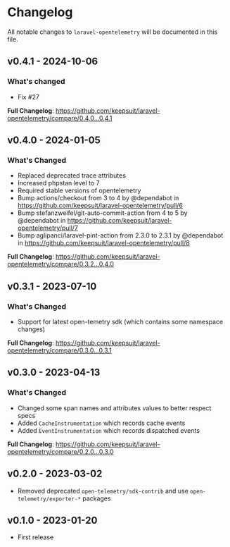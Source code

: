 # Changelog

All notable changes to `laravel-opentelemetry` will be documented in this file.

## v0.4.1 - 2024-10-06

### What's changed

* Fix #27

**Full Changelog**: https://github.com/keepsuit/laravel-opentelemetry/compare/0.4.0...0.4.1

## v0.4.0 - 2024-01-05

### What's Changed

* Replaced deprecated trace attributes
* Increased phpstan level to 7
* Required stable versions of opentelemetry
* Bump actions/checkout from 3 to 4 by @dependabot in https://github.com/keepsuit/laravel-opentelemetry/pull/6
* Bump stefanzweifel/git-auto-commit-action from 4 to 5 by @dependabot in https://github.com/keepsuit/laravel-opentelemetry/pull/7
* Bump aglipanci/laravel-pint-action from 2.3.0 to 2.3.1 by @dependabot in https://github.com/keepsuit/laravel-opentelemetry/pull/8

**Full Changelog**: https://github.com/keepsuit/laravel-opentelemetry/compare/0.3.2...0.4.0

## v0.3.1 - 2023-07-10

### What's Changed

- Support for latest open-temetry sdk (which contains some namespace changes)

**Full Changelog**: https://github.com/keepsuit/laravel-opentelemetry/compare/0.3.0...0.3.1

## v0.3.0 - 2023-04-13

### What's Changed

- Changed some span names and attributes values to better respect specs
- Added `CacheInstrumentation` which records cache events
- Added `EventInstrumentation` which records dispatched events

**Full Changelog**: https://github.com/keepsuit/laravel-opentelemetry/compare/0.2.0...0.3.0

## v0.2.0 - 2023-03-02

- Removed deprecated `open-telemetry/sdk-contrib` and use `open-telemetry/exporter-*` packages

## v0.1.0 - 2023-01-20

- First release
